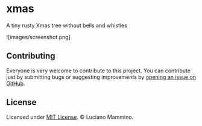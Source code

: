 # xmas

A tiny rusty Xmas tree without bells and whistles

![images/screenshot.png]


## Contributing

Everyone is very welcome to contribute to this project.
You can contribute just by submitting bugs or suggesting improvements by
[opening an issue on GitHub](https://github.com/lmammino/xmas/issues).


## License

Licensed under [MIT License](LICENSE). © Luciano Mammino.
